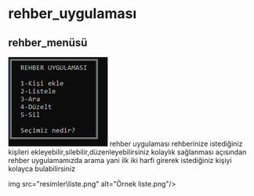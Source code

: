 # rehber_uygulaması

<h2>rehber_menüsü</h2>
<img src="resimler\menu.png" alt="Örnek menu.png"/>
 rehber uygulaması rehberinize istediğiniz kişileri ekleyebilir,silebilir,düzenleyebilirsiniz kolaylık sağlanması açısından rehber uygulamamızda arama yani ilk iki harfi girerek istediğiniz kişiyi kolayca bulabilirsiniz

img src="resimler\liste.png" alt="Örnek liste.png"/>
